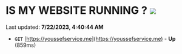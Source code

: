 # IS MY WEBSITE RUNNING ? [![](https://img.shields.io/static/v1?label=Sponsor&message=%E2%9D%A4&logo=GitHub&color=%23fe8e86)](https://github.com/sponsors/<username>)

Last updated: **7/22/2023, 4:40:44 AM**

- `GET` [https://youssefservice.me](https://youssefservice.me) - **Up** (859ms)

